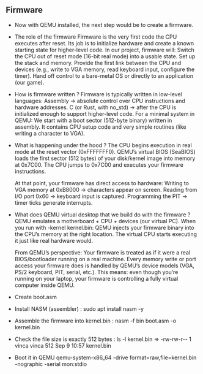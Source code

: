 ## Firmware

* Now with QEMU installed, the next step would be to create a firmware.
  
* The role of the firmware
Firmware is the very first code the CPU executes after reset.
Its job is to initialize hardware and create a known starting state for higher-level code.
In our project, firmware will:
  Switch the CPU out of reset mode (16-bit real mode) into a usable state.
  Set up the stack and memory.
  Provide the first link between the CPU and devices (e.g., write to VGA memory, read keyboard input, configure the timer).
  Hand off control to a bare-metal OS or directly to an application (our game).
  
* How is firmware written ?
  Firmware is typically written in low-level languages:
  Assembly → absolute control over CPU instructions and hardware addresses.
  C (or Rust, with no_std) → after the CPU is initialized enough to support higher-level code.
  For a minimal system in QEMU:
  We start with a boot sector (512-byte binary) written in assembly.
  It contains CPU setup code and very simple routines (like writing a character to VGA).


* What is happening under the hood ?
  The CPU begins execution in real mode at the reset vector (0xFFFFFFF0).
  QEMU’s virtual BIOS (SeaBIOS) loads the first sector (512 bytes) of your disk/kernel image into memory at 0x7C00.
  The CPU jumps to 0x7C00 and executes your firmware instructions.

  At that point, your firmware has direct access to hardware:
  Writing to VGA memory at 0xB8000 → characters appear on screen.
  Reading from I/O port 0x60 → keyboard input is captured.
  Programming the PIT → timer ticks generate interrupts.
  
* What does QEMU virtual desktop that we build do with the firmware ?
  QEMU emulates a motherboard + CPU + devices (our virtual PC).
  When you run with -kernel kernel.bin:
  QEMU injects your firmware binary into the CPU’s memory at the right location.
  The virtual CPU starts executing it just like real hardware would.

  From QEMU’s perspective:
  Your firmware is treated as if it were a real BIOS/bootloader running on a real machine.
  Every memory write or port access your firmware does is handled by QEMU’s device models (VGA, PS/2 keyboard, PIT, serial, etc.).
  This means: even though you’re running on your laptop, your firmware is controlling a fully virtual computer inside QEMU.

* Create boot.asm

* Install NASM (assembler) : sudo apt install nasm -y

* Assemble the firmware into kernel.bin : nasm -f bin boot.asm -o kernel.bin

* Check the file size is exactly 512 bytes : ls -l kernel.bin => -rw-rw-r-- 1 vinca vinca 512 Sep  9 10:57 kernel.bin

* Boot it in QEMU
qemu-system-x86_64 -drive format=raw,file=kernel.bin -nographic -serial mon:stdio
